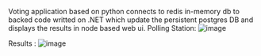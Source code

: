 Voting application based on python connects to redis in-memory db to backed code writted on .NET which update the persistent postgres DB and displays the results in node based web ui.
Polling Station:
![image](https://github.com/harishk97/Cats-Vs-Dogs/assets/30755851/130b0759-eed8-440e-890d-a6b540bb6d07)

Results :
![image](https://github.com/harishk97/Cats-Vs-Dogs/assets/30755851/59a43213-e090-4536-885d-cbc35c94f2ec)


